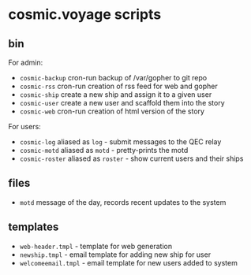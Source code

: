 # cosmic.voyage scripts

## bin

For admin:

- `cosmic-backup` cron-run backup of /var/gopher to git repo
- `cosmic-rss` cron-run creation of rss feed for web and gopher
- `cosmic-ship` create a new ship and assign it to a given user
- `cosmic-user` create a new user and scaffold them into the story
- `cosmic-web` cron-run creation of html version of the story

For users:

- `cosmic-log` aliased as `log` - submit messages to the QEC relay
- `cosmic-motd` aliased as `motd` - pretty-prints the motd
- `cosmic-roster` aliased as `roster` - show current users and their ships

## files

- `motd` message of the day, records recent updates to the system

## templates

- `web-header.tmpl` - template for web generation
- `newship.tmpl` - email template for adding new ship for user
- `welcomeemail.tmpl` - email template for new users added to system
